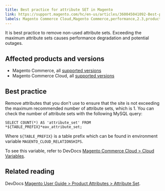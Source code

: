 ```yaml
---
title: Best practice for attribute SET in Magento
link: https://support.magento.com/hc/en-us/articles/360045041092-Best-practice-for-attribute-SET-in-Magento
labels: Magento Commerce Cloud,Magento Commerce,performance,2.3,product,MySQL,best practices,2.3.x,2.4,attribute,2.4.x,set
---
```


It is best practice to remove non-used attribute sets. Exceeding the maximum attribute sets causes performance degradation and potential outages. 

## Affected products and versions

* Magento Commerce, all [supported versions](https://magento.com/sites/default/files/magento-software-lifecycle-policy.pdf) 
* Magento Commerce Cloud, all [supported versions](https://magento.com/sites/default/files/magento-software-lifecycle-policy.pdf)

## Best practice

Remove attributes that you don't use to ensure that the site is not exceeding the maximum recommended number of attribute sets, which is 1. You can check the number of attribute sets with the following MySQL query:  
   
 `` SELECT COUNT(*) AS 'attribute_set' FROM *${TABLE_PREFIX}*eav_attribute_set; ``

Where `` ${TABLE_PREFIX} `` is a table prefix which can be found in environment variable `` MAGENTO_CLOUD_RELATIONSHIPS ``.

To see this variable, refer to DevDocs [Magento Commerce Cloud > Cloud Variables](https://devdocs.magento.com/cloud/env/variables-cloud.html).  

## Related reading

DevDocs [Magento User Guide > Product Attributes > Attribute Set](https://docs.magento.com/user-guide/stores/attribute-sets.html?itm_source=devdocs&amp;itm_medium=quick_search&amp;itm_campaign=federated_search&amp;itm_term=attribut&amp;_ga=2.117581577.1025526503.1592831910-1966917137.1591621744). 